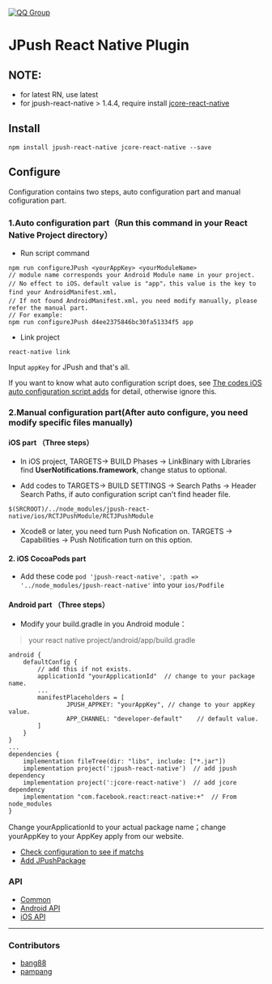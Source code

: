 [![QQ Group](https://img.shields.io/badge/QQ%20Group-553406342-red.svg)]()

# JPush React Native Plugin

## NOTE:

* for latest RN, use latest
* for jpush-react-native > 1.4.4, require install [jcore-react-native](https://github.com/jpush/jcore-react-native)

## Install

```
npm install jpush-react-native jcore-react-native --save
```

## Configure

Configuration contains two steps, auto configuration part and manual cofiguration part.

### 1.Auto configuration part（Run this command in your React Native Project directory）

* Run script command

```
npm run configureJPush <yourAppKey> <yourModuleName>
// module name corresponds your Android Module name in your project.
// No effect to iOS，default value is "app"，this value is the key to find your AndroidManifest.xml，
// If not found AndroidManifest.xml，you need modify manually, please refer the manual part.
// For example:
npm run configureJPush d4ee2375846bc30fa51334f5 app
```

* Link project

```
react-native link
```

Input `appKey` for JPush and that's all.

If you want to know what auto configuration script does, see [The codes iOS auto configuration script adds](documents/ios_usage.md) for detail, otherwise ignore this.

### 2.Manual configuration part(After auto configure, you need modify specific files manually)

#### iOS part （Three steps）

* In iOS project, TARGETS-> BUILD Phases -> LinkBinary with Libraries find **UserNotifications.framework**, change status to optional.

* Add codes to TARGETS-> BUILD SETTINGS -> Search Paths -> Header Search Paths, if auto configuration script can't find header file.

```
$(SRCROOT)/../node_modules/jpush-react-native/ios/RCTJPushModule/RCTJPushModule
```

* Xcode8 or later, you need turn Push Nofication on. TARGETS -> Capabilities -> Push Notification turn on this option.

#### 2. iOS CocoaPods part
- Add these code `pod 'jpush-react-native', :path => '../node_modules/jpush-react-native'` into your `ios/Podfile`

#### Android part （Three steps）

* Modify your build.gradle in you Android module：

> your react native project/android/app/build.gradle

```
android {
    defaultConfig {
        // add this if not exists.
        applicationId "yourApplicationId"  // change to your package name.
        ...
        manifestPlaceholders = [
                JPUSH_APPKEY: "yourAppKey", // change to your appKey value.
                APP_CHANNEL: "developer-default"    // default value.
        ]
    }
}
...
dependencies {
    implementation fileTree(dir: "libs", include: ["*.jar"])
    implementation project(':jpush-react-native')  // add jpush dependency
    implementation project(':jcore-react-native')  // add jcore dependency
    implementation "com.facebook.react:react-native:+"  // From node_modules
}
```

Change yourApplicationId to your actual package name；change yourAppKey to your AppKey apply from our website.

* [Check configuration to see if matchs](documents/check_en.md)
* [Add JPushPackage](documents/android_usage.md)

### API

* [Common](documents/common.md)
* [Android API](documents/android_api.md)
* [iOS API](documents/ios_api.md)

---

### Contributors

* [bang88](https://github.com/bang88)
* [pampang](https://github.com/pampang)
